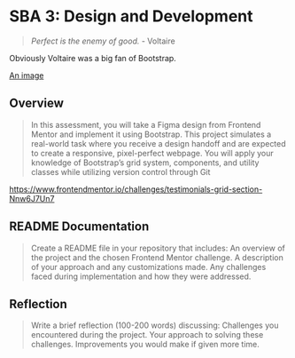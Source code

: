 # SBA 3: Design and Development

>*Perfect is the enemy of good.* - Voltaire

Obviously Voltaire was a big fan of Bootstrap.

[An image](https://imgflip.com/i/9xgr8h)

## Overview

>In this assessment, you will take a Figma design from Frontend Mentor and implement it using Bootstrap. This project simulates a real-world task where you receive a design handoff and are expected to create a responsive, pixel-perfect webpage. You will apply your knowledge of Bootstrap’s grid system, components, and utility classes while utilizing version control through Git

https://www.frontendmentor.io/challenges/testimonials-grid-section-Nnw6J7Un7


## README Documentation

>Create a README file in your repository that includes:
>An overview of the project and the chosen Frontend Mentor challenge.
>A description of your approach and any customizations made.
>Any challenges faced during implementation and how they were addressed.

## Reflection

>Write a brief reflection (100-200 words) discussing:
>Challenges you encountered during the project.
>Your approach to solving these challenges.
>Improvements you would make if given more time.